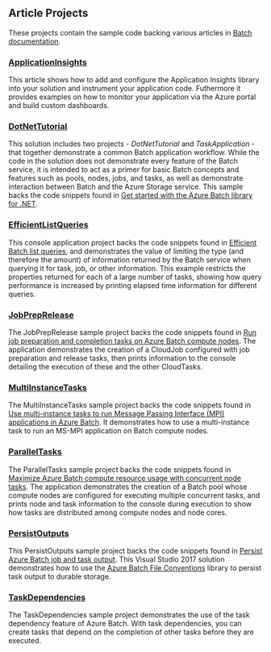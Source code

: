## Article Projects

These projects contain the sample code backing various articles in [Batch documentation](http://azure.microsoft.com/documentation/services/batch/).

### [ApplicationInsights](./ApplicationInsights)
This article shows how to add and configure the Application Insights library into your solution and instrument your application code. Futhermore it provides examples on how to monitor your application via the Azure portal and build custom dashboards.

### [DotNetTutorial](./DotNetTutorial)
This solution includes two projects - *DotNetTutorial* and *TaskApplication* - that together demonstrate a common Batch application workflow. While the code in the solution does not demonstrate every feature of the Batch service, it is intended to act as a primer for basic Batch concepts and features such as pools, nodes, jobs, and tasks, as well as demonstrate interaction between Batch and the Azure Storage service. This sample backs the code snippets found in [Get started with the Azure Batch library for .NET](https://azure.microsoft.com/documentation/articles/batch-dotnet-get-started/).

### [EfficientListQueries](./EfficientListQueries)
This console application project backs the code snippets found in [Efficient Batch list queries](http://azure.microsoft.com/documentation/articles/batch-efficient-list-queries/), and demonstrates the value of limiting the type (and therefore the amount) of information returned by the Batch service when querying it for task, job, or other information. This example restricts the properties returned for each of a large number of tasks, showing how query performance is increased by printing elapsed time information for different queries.

### [JobPrepRelease](./JobPrepRelease)
The JobPrepRelease sample project backs the code snippets found in [Run job preparation and completion tasks on Azure Batch compute nodes](http://azure.microsoft.com/documentation/articles/batch-job-prep-release/). The application demonstrates the creation of a CloudJob configured with job preparation and release tasks, then prints information to the console detailing the execution of these and the other CloudTasks.

### [MultiInstanceTasks](./MultiInstanceTasks)
The MultiInstanceTasks sample project backs the code snippets found in [Use multi-instance tasks to run Message Passing Interface (MPI) applications in Azure Batch](http://azure.microsoft.com/documentation/articles/batch-mpi/). It demonstrates how to use a multi-instance task to run an MS-MPI application on Batch compute nodes.

### [ParallelTasks](./ParallelTasks)
The ParallelTasks sample project backs the code snippets found in [Maximize Azure Batch compute resource usage with concurrent node tasks](http://azure.microsoft.com/documentation/articles/batch-parallel-node-tasks/). The application demonstrates the creation of a Batch pool whose compute nodes are configured for executing multiple concurrent tasks, and prints node and task information to the console during execution to show how tasks are distributed among compute nodes and node cores.

### [PersistOutputs](./PersistOutputs)

This PersistOutputs sample project backs the code snippets found in [Persist Azure Batch job and task output](http://azure.microsoft.com/documentation/articles/batch-task-output/). This Visual Studio 2017 solution demonstrates how to use the [Azure Batch File Conventions](https://www.nuget.org/packages/Microsoft.Azure.Batch.Conventions.Files/) library to persist task output to durable storage.

### [TaskDependencies](./TaskDependencies)
The TaskDependencies sample project demonstrates the use of the task dependency feature of Azure Batch. With task dependencies, you can create tasks that depend on the completion of other tasks before they are executed.
